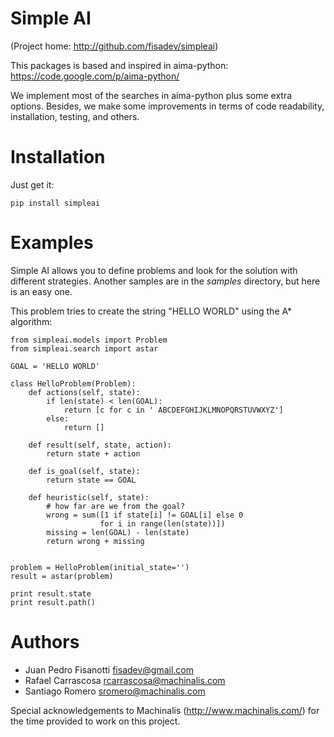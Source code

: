 Simple AI
=========

(Project home: http://github.com/fisadev/simpleai)

This packages is based and inspired in aima-python:
https://code.google.com/p/aima-python/

We implement most of the searches in aima-python plus some extra options. Besides, we make
some improvements in terms of code readability, installation, testing, and others.

Installation
============

Just get it:

    pip install simpleai


Examples
========

Simple AI allows you to define problems and look for the solution with
different strategies. Another samples are in the *samples* directory, but
here is an easy one.

This problem tries to create the string "HELLO WORLD" using the A* algorithm:


    from simpleai.models import Problem
    from simpleai.search import astar

    GOAL = 'HELLO WORLD'

    class HelloProblem(Problem):
        def actions(self, state):
            if len(state) < len(GOAL):
                return [c for c in ' ABCDEFGHIJKLMNOPQRSTUVWXYZ']
            else:
                return []

        def result(self, state, action):
            return state + action

        def is_goal(self, state):
            return state == GOAL

        def heuristic(self, state):
            # how far are we from the goal?
            wrong = sum([1 if state[i] != GOAL[i] else 0
                        for i in range(len(state))])
            missing = len(GOAL) - len(state)
            return wrong + missing


    problem = HelloProblem(initial_state='')
    result = astar(problem)

    print result.state
    print result.path()
    
Authors
=======

* Juan Pedro Fisanotti <fisadev@gmail.com>
* Rafael Carrascosa <rcarrascosa@machinalis.com>
* Santiago Romero <sromero@machinalis.com>

Special acknowledgements to Machinalis (http://www.machinalis.com/) for the
time provided to work on this project.
